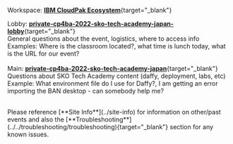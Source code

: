 

Workspace: [**IBM CloudPak Ecosystem**](http://ibm-cloudpak-partners.slack.com){target="_blank"}  

Lobby: [**private-cp4ba-2022-sko-tech-academy-japan-lobby**](https://ibm-cloudpak-partners.slack.com/archives/C03NL28GDGC){target="_blank"}  
General questions about the event, logistics, where to access info  
Examples: Where is the classroom located?, what time is lunch today, what is the URL for our event?  
<br>
Main: [**private-cp4ba-2022-sko-tech-academy-japan**](https://ibm-cloudpak-partners.slack.com/archives/C03NHLAHPD0){target="_blank"}  
Questions about SKO Tech Academy content (daffy, deployment, labs, etc)  
Example: What environment file do I use for Daffy?, I am getting an error importing the BAN desktop - can somebody help me?
<br>

<br>
Please reference [**Site Info**](../site-info) for information on other/past events and also the [**Troubleshooting**](../../troubleshooting/troubleshooting){target="_blank"} section for any known issues.  
